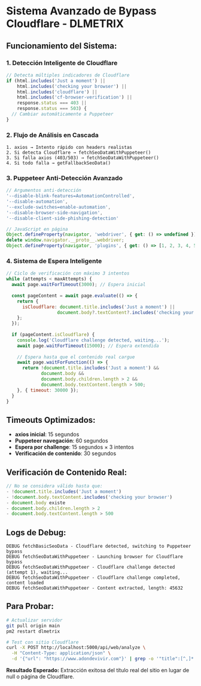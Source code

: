 # Sistema Avanzado de Bypass Cloudflare - DLMETRIX

## **Funcionamiento del Sistema:**

### 1. **Detección Inteligente de Cloudflare**
```javascript
// Detecta múltiples indicadores de Cloudflare
if (html.includes('Just a moment') || 
    html.includes('checking your browser') || 
    html.includes('cloudflare') ||
    html.includes('cf-browser-verification') ||
    response.status === 403 ||
    response.status === 503) {
  // Cambiar automáticamente a Puppeteer
}
```

### 2. **Flujo de Análisis en Cascada**
```
1. ️axios → Intento rápido con headers realistas
2. Si detecta Cloudflare → fetchSeoDataWithPuppeteer()
3. Si falla axios (403/503) → fetchSeoDataWithPuppeteer()
4. Si todo falla → getFallbackSeoData()
```

### 3. **Puppeteer Anti-Detección Avanzado**
```javascript
// Argumentos anti-detección
'--disable-blink-features=AutomationControlled',
'--disable-automation',
'--exclude-switches=enable-automation',
'--disable-browser-side-navigation',
'--disable-client-side-phishing-detection'

// JavaScript en página
Object.defineProperty(navigator, 'webdriver', { get: () => undefined });
delete window.navigator.__proto__.webdriver;
Object.defineProperty(navigator, 'plugins', { get: () => [1, 2, 3, 4, 5] });
```

### 4. **Sistema de Espera Inteligente**
```javascript
// Ciclo de verificación con máximo 3 intentos
while (attempts < maxAttempts) {
  await page.waitForTimeout(3000); // Espera inicial
  
  const pageContent = await page.evaluate(() => {
    return {
      isCloudflare: document.title.includes('Just a moment') || 
                   document.body?.textContent?.includes('checking your browser')
    };
  });
  
  if (pageContent.isCloudflare) {
    console.log('Cloudflare challenge detected, waiting...');
    await page.waitForTimeout(15000); // Espera extendida
    
    // Espera hasta que el contenido real cargue
    await page.waitForFunction(() => {
      return !document.title.includes('Just a moment') && 
             document.body &&
             document.body.children.length > 2 &&
             document.body.textContent.length > 500;
    }, { timeout: 30000 });
  }
}
```

## **Timeouts Optimizados:**
- **axios inicial**: 15 segundos
- **Puppeteer navegación**: 60 segundos
- **Espera por challenge**: 15 segundos × 3 intentos
- **Verificación de contenido**: 30 segundos

## **Verificación de Contenido Real:**
```javascript
// No se considera válido hasta que:
- !document.title.includes('Just a moment')
- !document.body.textContent.includes('checking your browser')  
- document.body existe
- document.body.children.length > 2
- document.body.textContent.length > 500
```

## **Logs de Debug:**
```
DEBUG fetchBasicSeoData - Cloudflare detected, switching to Puppeteer bypass
DEBUG fetchSeoDataWithPuppeteer - Launching browser for Cloudflare bypass
DEBUG fetchSeoDataWithPuppeteer - Cloudflare challenge detected (attempt 1), waiting...
DEBUG fetchSeoDataWithPuppeteer - Cloudflare challenge completed, content loaded
DEBUG fetchSeoDataWithPuppeteer - Content extracted, length: 45632
```

## **Para Probar:**
```bash
# Actualizar servidor
git pull origin main
pm2 restart dlmetrix

# Test con sitio Cloudflare
curl -X POST http://localhost:5000/api/web/analyze \
  -H "Content-Type: application/json" \
  -d '{"url": "https://www.adondevivir.com"}' | grep -o '"title":[^,]*'
```

**Resultado Esperado:** Extracción exitosa del título real del sitio en lugar de null o página de Cloudflare.